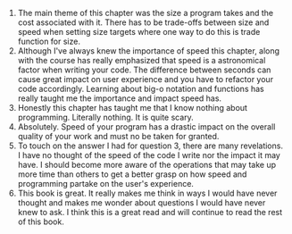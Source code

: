 1. The main theme of this chapter was the size a program takes and the cost associated with it. There has to be trade-offs between size and speed when setting size targets where one way to do this is trade function for size.
2. Although I've always knew the importance of speed this chapter, along with the course has really emphasized that speed is a astronomical factor when writing your code. The difference between seconds can cause great impact on user experience and you have to refactor your code accordingly. Learning about big-o notation and functions has really taught me the importance and impact speed has.
3. Honestly this chapter has taught me that I know nothing about programming. Literally nothing. It is quite scary.
4. Absolutely. Speed of your program has a drastic impact on the overall quality of your work and must no be taken for granted.
5. To touch on the answer I had for question 3, there are many revelations. I have no thought of the speed of the code I write nor the impact it may have. I should become more aware of the operations that may take up more time than others to get a better grasp on how speed and programming partake on the user's experience.
6. This book is great. It really makes me think in ways I would have  never thought and makes me wonder about questions I would have never knew to ask. I think this is a great read and will continue to read the rest of this book.